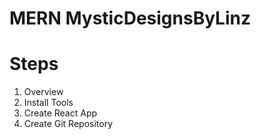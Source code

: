# MERN MysticDesignsByLinz

# Steps
1. Overview
2. Install Tools
3. Create React App
4. Create Git Repository